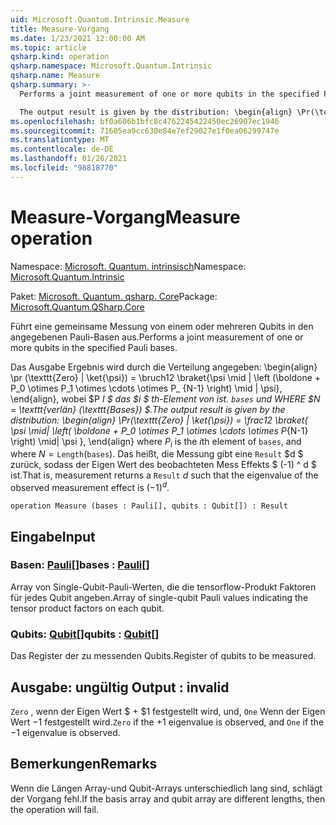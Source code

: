 ```yaml
---
uid: Microsoft.Quantum.Intrinsic.Measure
title: Measure-Vorgang
ms.date: 1/23/2021 12:00:00 AM
ms.topic: article
qsharp.kind: operation
qsharp.namespace: Microsoft.Quantum.Intrinsic
qsharp.name: Measure
qsharp.summary: >-
  Performs a joint measurement of one or more qubits in the specified Pauli bases.

  The output result is given by the distribution: \begin{align} \Pr(\texttt{Zero} | \ket{\psi}) = \frac12 \braket{ \psi \mid| \left( \boldone + P_0 \otimes P_1 \otimes \cdots \otimes P_{N-1} \right) \mid| \psi }, \end{align} where $P_i$ is the $i$th element of `bases`, and where $N = \texttt{Length}(\texttt{bases})$. That is, measurement returns a `Result` $d$ such that the eigenvalue of the observed measurement effect is $(-1)^d$.
ms.openlocfilehash: bf0a606b1bfc8c4762245422450ec26907ec1946
ms.sourcegitcommit: 71605ea9cc630e84e7ef29027e1f0ea06299747e
ms.translationtype: MT
ms.contentlocale: de-DE
ms.lasthandoff: 01/26/2021
ms.locfileid: "98818770"
---
```

# <a name="measure-operation"></a><span data-ttu-id="d9226-102">Measure-Vorgang</span><span class="sxs-lookup"><span data-stu-id="d9226-102">Measure operation</span></span>

<span data-ttu-id="d9226-103">Namespace: [Microsoft. Quantum. intrinsisch](xref:Microsoft.Quantum.Intrinsic)</span><span class="sxs-lookup"><span data-stu-id="d9226-103">Namespace: [Microsoft.Quantum.Intrinsic](xref:Microsoft.Quantum.Intrinsic)</span></span>

<span data-ttu-id="d9226-104">Paket: [Microsoft. Quantum. qsharp. Core](https://nuget.org/packages/Microsoft.Quantum.QSharp.Core)</span><span class="sxs-lookup"><span data-stu-id="d9226-104">Package: [Microsoft.Quantum.QSharp.Core](https://nuget.org/packages/Microsoft.Quantum.QSharp.Core)</span></span>


<span data-ttu-id="d9226-105">Führt eine gemeinsame Messung von einem oder mehreren Qubits in den angegebenen Pauli-Basen aus.</span><span class="sxs-lookup"><span data-stu-id="d9226-105">Performs a joint measurement of one or more qubits in the specified Pauli bases.</span></span>

<span data-ttu-id="d9226-106">Das Ausgabe Ergebnis wird durch die Verteilung angegeben: \begin{align} \pr (\texttt{Zero} | \ket{\psi}) = \bruch12 \braket{\psi \mid | \left (\boldone + P_0 \otimes P_1 \otimes \cdots \otimes P_ {N-1} \right) \mid | \psi}, \end{align}, wobei $P _I $ das $i $ th-Element von ist. `bases` und WHERE $N = \texttt{verlän} (\texttt{Bases}) $.</span><span class="sxs-lookup"><span data-stu-id="d9226-106">The output result is given by the distribution: \begin{align} \Pr(\texttt{Zero} | \ket{\psi}) = \frac12 \braket{ \psi \mid| \left( \boldone + P_0 \otimes P_1 \otimes \cdots \otimes P_{N-1} \right) \mid| \psi }, \end{align} where $P_i$ is the $i$th element of `bases`, and where $N = \texttt{Length}(\texttt{bases})$.</span></span>
<span data-ttu-id="d9226-107">Das heißt, die Messung gibt eine `Result` $d $ zurück, sodass der Eigen Wert des beobachteten Mess Effekts $ (-1) ^ d $ ist.</span><span class="sxs-lookup"><span data-stu-id="d9226-107">That is, measurement returns a `Result` $d$ such that the eigenvalue of the observed measurement effect is $(-1)^d$.</span></span>

```qsharp
operation Measure (bases : Pauli[], qubits : Qubit[]) : Result
```


## <a name="input"></a><span data-ttu-id="d9226-108">Eingabe</span><span class="sxs-lookup"><span data-stu-id="d9226-108">Input</span></span>

### <a name="bases--pauli"></a><span data-ttu-id="d9226-109">Basen: [Pauli](xref:microsoft.quantum.lang-ref.pauli)[]</span><span class="sxs-lookup"><span data-stu-id="d9226-109">bases : [Pauli](xref:microsoft.quantum.lang-ref.pauli)[]</span></span>

<span data-ttu-id="d9226-110">Array von Single-Qubit-Pauli-Werten, die die tensorflow-Produkt Faktoren für jedes Qubit angeben.</span><span class="sxs-lookup"><span data-stu-id="d9226-110">Array of single-qubit Pauli values indicating the tensor product factors on each qubit.</span></span>


### <a name="qubits--qubit"></a><span data-ttu-id="d9226-111">Qubits: [Qubit](xref:microsoft.quantum.lang-ref.qubit)[]</span><span class="sxs-lookup"><span data-stu-id="d9226-111">qubits : [Qubit](xref:microsoft.quantum.lang-ref.qubit)[]</span></span>

<span data-ttu-id="d9226-112">Das Register der zu messenden Qubits.</span><span class="sxs-lookup"><span data-stu-id="d9226-112">Register of qubits to be measured.</span></span>



## <a name="output--__invalidresult__"></a><span data-ttu-id="d9226-113">Ausgabe: __ungültig <Result>__</span><span class="sxs-lookup"><span data-stu-id="d9226-113">Output : __invalid<Result>__</span></span>

<span data-ttu-id="d9226-114">`Zero` , wenn der Eigen Wert $ + $1 festgestellt wird, und, `One` Wenn der Eigen Wert $-$1 festgestellt wird.</span><span class="sxs-lookup"><span data-stu-id="d9226-114">`Zero` if the $+1$ eigenvalue is observed, and `One` if the $-1$ eigenvalue is observed.</span></span>

## <a name="remarks"></a><span data-ttu-id="d9226-115">Bemerkungen</span><span class="sxs-lookup"><span data-stu-id="d9226-115">Remarks</span></span>

<span data-ttu-id="d9226-116">Wenn die Längen Array-und Qubit-Arrays unterschiedlich lang sind, schlägt der Vorgang fehl.</span><span class="sxs-lookup"><span data-stu-id="d9226-116">If the basis array and qubit array are different lengths, then the operation will fail.</span></span>